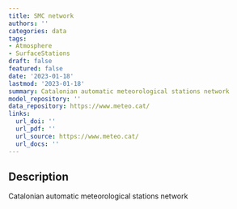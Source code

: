 ```yaml
---
title: SMC network
authors: ''
categories: data
tags:
- Atmosphere
- SurfaceStations
draft: false
featured: false
date: '2023-01-18'
lastmod: '2023-01-18'
summary: Catalonian automatic meteorological stations network
model_repository: ''
data_repository: https://www.meteo.cat/
links:
  url_doi: ''
  url_pdf: ''
  url_source: https://www.meteo.cat/
  url_docs: ''
---
```


## Description

Catalonian automatic meteorological stations network

